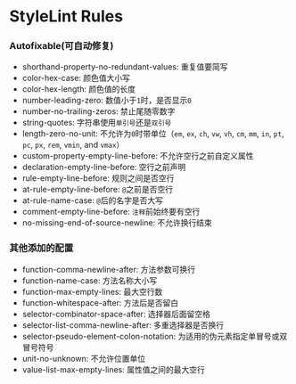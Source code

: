 # StyleLint Rules

### Autofixable(可自动修复)
+ shorthand-property-no-redundant-values: 重复值要简写
+ color-hex-case: 颜色值大小写
+ color-hex-length: 颜色值的长度
+ number-leading-zero: 数值小于`1`时，是否显示`0`
+ number-no-trailing-zeros: 禁止尾随零数字
+ string-quotes: 字符串使用`单引号`还是`双引号`
+ length-zero-no-unit: 不允许为`0`时带单位（`em`, `ex`, `ch`, `vw`, `vh`, `cm`, `mm`, `in`, `pt`, `pc`, `px`, `rem`, `vmin`, and `vmax`）
+ custom-property-empty-line-before: 不允许空行之前自定义属性
+ declaration-empty-line-before: 空行之前声明
+ rule-empty-line-before: 规则之间是否空行
+ at-rule-empty-line-before: `@`之前是否空行
+ at-rule-name-case: `@`后的名字是否大写
+ comment-empty-line-before: `注释`前始终要有空行
+ no-missing-end-of-source-newline: 不允许换行结束

### 其他添加的配置
+ function-comma-newline-after: 方法参数可换行
+ function-name-case: 方法名称大小写
+ function-max-empty-lines: 最大空行数
+ function-whitespace-after: 方法后是否留白
+ selector-combinator-space-after: 选择器后面留空格
+ selector-list-comma-newline-after: 多重选择器是否换行
+ selector-pseudo-element-colon-notation: 为适用的伪元素指定单冒号或双冒号符号
+ unit-no-unknown: 不允许位置单位
+ value-list-max-empty-lines: 属性值之间的最大空行
